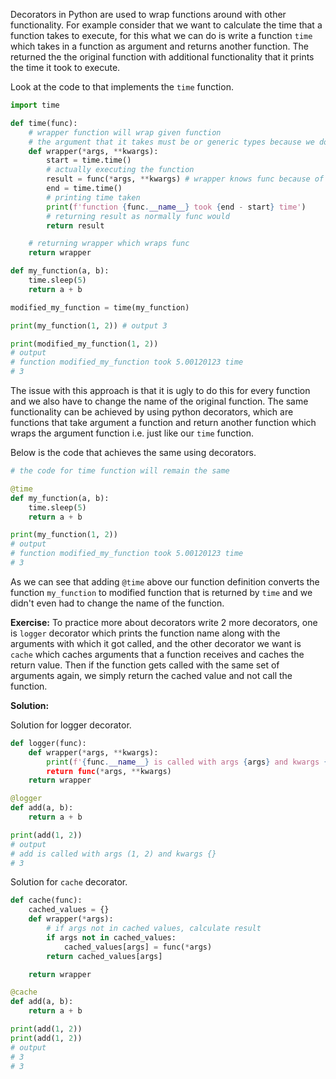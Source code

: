 Decorators in Python are used to wrap functions around with other functionality. For example consider that we want to calculate the time that a function takes to execute, for this what we can do is write a function `time` which takes in a function as argument and returns another function. The returned the the original function with additional functionality that it prints the time it took to execute.

Look at the code to that implements the `time` function.

```python
import time

def time(func):
	# wrapper function will wrap given function
	# the argument that it takes must be or generic types because we don't know what type of arguments func takes
	def wrapper(*args, **kwargs):
		start = time.time()
		# actually executing the function
		result = func(*args, **kwargs) # wrapper knows func because of closures
		end = time.time()
		# printing time taken
		print(f'function {func.__name__} took {end - start} time')
		# returning result as normally func would
		return result

	# returning wrapper which wraps func
	return wrapper

def my_function(a, b):
	time.sleep(5)
	return a + b

modified_my_function = time(my_function)

print(my_function(1, 2)) # output 3

print(modified_my_function(1, 2))
# output
# function modified_my_function took 5.00120123 time
# 3
```

The issue with this approach is that it is ugly to do this for every function and we also have to change the name of the original function. The same functionality can be achieved by using python decorators, which are functions that take argument a function and return another function which wraps the argument function i.e. just like our `time` function.

Below is the code that achieves the same using decorators.

```python
# the code for time function will remain the same

@time
def my_function(a, b):
	time.sleep(5)
	return a + b

print(my_function(1, 2))
# output
# function modified_my_function took 5.00120123 time
# 3
```

As we can see that adding `@time` above our function definition converts the function `my_function` to modified function that is returned by `time` and we didn't even had to change the name of the function.

**Exercise:** To practice more about decorators write 2 more decorators, one is `logger` decorator which prints the function name along with the arguments with which it got called, and the other decorator we want is `cache` which caches arguments that a function receives and caches the return value. Then if the function gets called with the same set of arguments again, we simply return the cached value and not call the function.

**Solution:**

Solution for logger decorator.

```python
def logger(func):
	def wrapper(*args, **kwargs):
		print(f'{func.__name__} is called with args {args} and kwargs {kwargs})
		return func(*args, **kwargs)
	return wrapper

@logger
def add(a, b):
	return a + b

print(add(1, 2))
# output
# add is called with args (1, 2) and kwargs {}
# 3
```

Solution for `cache` decorator.

```python
def cache(func):
	cached_values = {}
	def wrapper(*args):
		# if args not in cached values, calculate result
		if args not in cached_values:
			cached_values[args]	= func(*args)
		return cached_values[args]

	return wrapper

@cache
def add(a, b):
	return a + b

print(add(1, 2))
print(add(1, 2))
# output
# 3
# 3
```